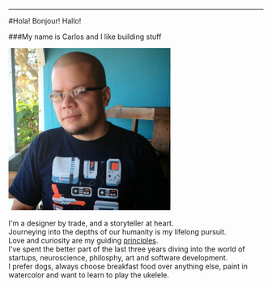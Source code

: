 ---

#Hola! Bonjour! Hallo! 

###My name is Carlos and I like building stuff

<img src="me_profile.jpg" height="320" width="320">

I'm a designer by trade, and a storyteller at heart.  
Journeying into the depths of our humanity is my lifelong pursuit.  
Love and curiosity are my guiding [principles](https://www.youtube.com/watch?v=SpaVLLObU80).  
I've spent the better part of the last three years diving into the world of startups, neuroscience, philosphy, art and software development.  
I prefer dogs, always choose breakfast food over anything else, paint in watercolor and want to learn to play the ukelele.  